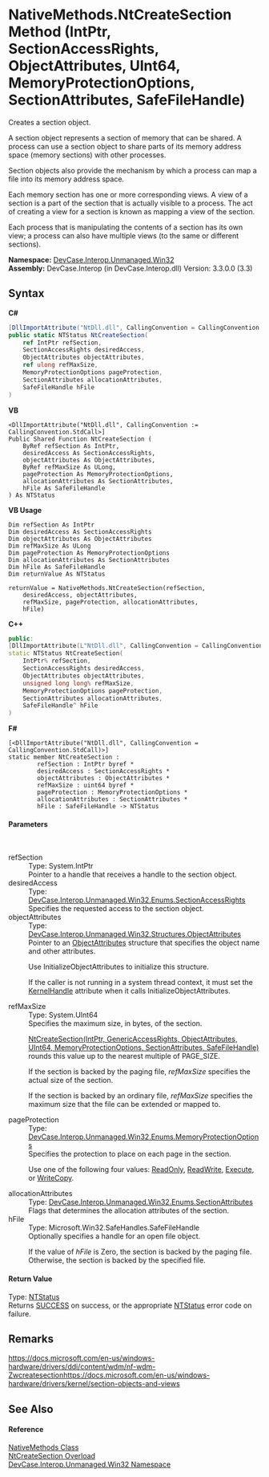 # NativeMethods.NtCreateSection Method (IntPtr, SectionAccessRights, ObjectAttributes, UInt64, MemoryProtectionOptions, SectionAttributes, SafeFileHandle)
 

Creates a section object. 

 A section object represents a section of memory that can be shared. A process can use a section object to share parts of its memory address space (memory sections) with other processes. 

 Section objects also provide the mechanism by which a process can map a file into its memory address space. 

 Each memory section has one or more corresponding views. A view of a section is a part of the section that is actually visible to a process. The act of creating a view for a section is known as mapping a view of the section. 

 Each process that is manipulating the contents of a section has its own view; a process can also have multiple views (to the same or different sections).

**Namespace:**&nbsp;<a href="N_DevCase_Interop_Unmanaged_Win32">DevCase.Interop.Unmanaged.Win32</a><br />**Assembly:**&nbsp;DevCase.Interop (in DevCase.Interop.dll) Version: 3.3.0.0 (3.3)

## Syntax

**C#**<br />
``` C#
[DllImportAttribute("NtDll.dll", CallingConvention = CallingConvention.StdCall)]
public static NTStatus NtCreateSection(
	ref IntPtr refSection,
	SectionAccessRights desiredAccess,
	ObjectAttributes objectAttributes,
	ref ulong refMaxSize,
	MemoryProtectionOptions pageProtection,
	SectionAttributes allocationAttributes,
	SafeFileHandle hFile
)
```

**VB**<br />
``` VB
<DllImportAttribute("NtDll.dll", CallingConvention := CallingConvention.StdCall>]
Public Shared Function NtCreateSection ( 
	ByRef refSection As IntPtr,
	desiredAccess As SectionAccessRights,
	objectAttributes As ObjectAttributes,
	ByRef refMaxSize As ULong,
	pageProtection As MemoryProtectionOptions,
	allocationAttributes As SectionAttributes,
	hFile As SafeFileHandle
) As NTStatus
```

**VB Usage**<br />
``` VB Usage
Dim refSection As IntPtr
Dim desiredAccess As SectionAccessRights
Dim objectAttributes As ObjectAttributes
Dim refMaxSize As ULong
Dim pageProtection As MemoryProtectionOptions
Dim allocationAttributes As SectionAttributes
Dim hFile As SafeFileHandle
Dim returnValue As NTStatus

returnValue = NativeMethods.NtCreateSection(refSection, 
	desiredAccess, objectAttributes, 
	refMaxSize, pageProtection, allocationAttributes, 
	hFile)
```

**C++**<br />
``` C++
public:
[DllImportAttribute(L"NtDll.dll", CallingConvention = CallingConvention::StdCall)]
static NTStatus NtCreateSection(
	IntPtr% refSection, 
	SectionAccessRights desiredAccess, 
	ObjectAttributes objectAttributes, 
	unsigned long long% refMaxSize, 
	MemoryProtectionOptions pageProtection, 
	SectionAttributes allocationAttributes, 
	SafeFileHandle^ hFile
)
```

**F#**<br />
``` F#
[<DllImportAttribute("NtDll.dll", CallingConvention = CallingConvention.StdCall)>]
static member NtCreateSection : 
        refSection : IntPtr byref * 
        desiredAccess : SectionAccessRights * 
        objectAttributes : ObjectAttributes * 
        refMaxSize : uint64 byref * 
        pageProtection : MemoryProtectionOptions * 
        allocationAttributes : SectionAttributes * 
        hFile : SafeFileHandle -> NTStatus 

```


#### Parameters
&nbsp;<dl><dt>refSection</dt><dd>Type: System.IntPtr<br />Pointer to a handle that receives a handle to the section object.</dd><dt>desiredAccess</dt><dd>Type: <a href="T_DevCase_Interop_Unmanaged_Win32_Enums_SectionAccessRights">DevCase.Interop.Unmanaged.Win32.Enums.SectionAccessRights</a><br />Specifies the requested access to the section object.</dd><dt>objectAttributes</dt><dd>Type: <a href="T_DevCase_Interop_Unmanaged_Win32_Structures_ObjectAttributes">DevCase.Interop.Unmanaged.Win32.Structures.ObjectAttributes</a><br />Pointer to an <a href="T_DevCase_Interop_Unmanaged_Win32_Structures_ObjectAttributes">ObjectAttributes</a> structure that specifies the object name and other attributes. 

 Use InitializeObjectAttributes to initialize this structure. 

 If the caller is not running in a system thread context, it must set the <a href="T_DevCase_Interop_Unmanaged_Win32_Enums_ObjectHandleAttributes">KernelHandle</a> attribute when it calls InitializeObjectAttributes.</dd><dt>refMaxSize</dt><dd>Type: System.UInt64<br />Specifies the maximum size, in bytes, of the section. 

<a href="M_DevCase_Interop_Unmanaged_Win32_NativeMethods_NtCreateSection">NtCreateSection(IntPtr, GenericAccessRights, ObjectAttributes, UInt64, MemoryProtectionOptions, SectionAttributes, SafeFileHandle)</a> rounds this value up to the nearest multiple of PAGE_SIZE. 

 If the section is backed by the paging file, *refMaxSize* specifies the actual size of the section. 

 If the section is backed by an ordinary file, *refMaxSize* specifies the maximum size that the file can be extended or mapped to.</dd><dt>pageProtection</dt><dd>Type: <a href="T_DevCase_Interop_Unmanaged_Win32_Enums_MemoryProtectionOptions">DevCase.Interop.Unmanaged.Win32.Enums.MemoryProtectionOptions</a><br />Specifies the protection to place on each page in the section. 

 Use one of the following four values: <a href="T_DevCase_Interop_Unmanaged_Win32_Enums_MemoryProtectionOptions">ReadOnly</a>, <a href="T_DevCase_Interop_Unmanaged_Win32_Enums_MemoryProtectionOptions">ReadWrite</a>, <a href="T_DevCase_Interop_Unmanaged_Win32_Enums_MemoryProtectionOptions">Execute</a>, or <a href="T_DevCase_Interop_Unmanaged_Win32_Enums_MemoryProtectionOptions">WriteCopy</a>.</dd><dt>allocationAttributes</dt><dd>Type: <a href="T_DevCase_Interop_Unmanaged_Win32_Enums_SectionAttributes">DevCase.Interop.Unmanaged.Win32.Enums.SectionAttributes</a><br />Flags that determines the allocation attributes of the section.</dd><dt>hFile</dt><dd>Type: Microsoft.Win32.SafeHandles.SafeFileHandle<br />Optionally specifies a handle for an open file object. 

 If the value of *hFile* is Zero, the section is backed by the paging file. Otherwise, the section is backed by the specified file.</dd></dl>

#### Return Value
Type: <a href="T_DevCase_Interop_Unmanaged_Win32_Enums_NTStatus">NTStatus</a><br />Returns <a href="T_DevCase_Interop_Unmanaged_Win32_Enums_NTStatus">SUCCESS</a> on success, or the appropriate <a href="T_DevCase_Interop_Unmanaged_Win32_Enums_NTStatus">NTStatus</a> error code on failure.

## Remarks
<a href="https://docs.microsoft.com/en-us/windows-hardware/drivers/ddi/content/wdm/nf-wdm-Zwcreatesection" target="_blank">https://docs.microsoft.com/en-us/windows-hardware/drivers/ddi/content/wdm/nf-wdm-Zwcreatesection</a><a href="https://docs.microsoft.com/en-us/windows-hardware/drivers/kernel/section-objects-and-views" target="_blank">https://docs.microsoft.com/en-us/windows-hardware/drivers/kernel/section-objects-and-views</a>

## See Also


#### Reference
<a href="T_DevCase_Interop_Unmanaged_Win32_NativeMethods">NativeMethods Class</a><br /><a href="Overload_DevCase_Interop_Unmanaged_Win32_NativeMethods_NtCreateSection">NtCreateSection Overload</a><br /><a href="N_DevCase_Interop_Unmanaged_Win32">DevCase.Interop.Unmanaged.Win32 Namespace</a><br />